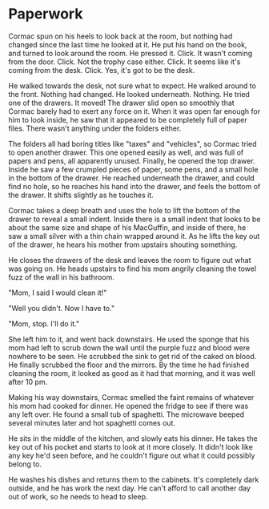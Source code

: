 # Paperwork

Cormac spun on his heels to look back at the room, but nothing had changed since the last time he looked at it. He put his hand on the book, and turned to look around the room. He pressed it. Click. It wasn't coming from the door. Click. Not the trophy case either. Click. It seems like it's coming from the desk. Click. Yes, it's got to be the desk.

He walked towards the desk, not sure what to expect. He walked around to the front. Nothing had changed. He looked underneath. Nothing. He tried one of the drawers. It moved! The drawer slid open so smoothly that Cormac barely had to exert any force on it. When it was open far enough for him to look inside, he saw that it appeared to be completely full of paper files. There wasn't anything under the folders either.

The folders all had boring titles like "taxes" and "vehicles", so Cormac tried to open another drawer. This one opened easily as well, and was full of papers and pens, all apparently unused. Finally, he opened the top drawer. Inside he saw a few crumpled pieces of paper, some pens, and a small hole in the bottom of the drawer. He reached underneath the drawer, and could find no hole, so he reaches his hand into the drawer, and feels the bottom of the drawer. It shifts slightly as he touches it.

Cormac takes a deep breath and uses the hole to lift the bottom of the drawer to reveal a small indent. Inside there is a small indent that looks to be about the same size and shape of his MacGuffin, and inside of there, he saw a small silver with a thin chain wrapped around it. As he lifts the key out of the drawer, he hears his mother from upstairs shouting something.

He closes the drawers of the desk and leaves the room to figure out what was going on. He heads upstairs to find his mom angrily cleaning the towel fuzz of the wall in his bathroom.

"Mom, I said I would clean it!"

"Well you didn't. Now I have to."

"Mom, stop. I'll do it."

She left him to it, and went back downstairs. He used the sponge that his mom had left to scrub down the wall until the purple fuzz and blood were nowhere to be seen. He scrubbed the sink to get rid of the caked on blood. He finally scrubbed the floor and the mirrors. By the time he had finished cleaning the room, it looked as good as it had that morning, and it was well after 10 pm.

Making his way downstairs, Cormac smelled the faint remains of whatever his mom had cooked for dinner. He opened the fridge to see if there was any left over. He found a small tub of spaghetti. The microwave beeped several minutes later and hot spaghetti comes out.

He sits in the middle of the kitchen, and slowly eats his dinner. He takes the key out of his pocket and starts to look at it more closely. It didn't look like any key he'd seen before, and he couldn't figure out what it could possibly belong to.

He washes his dishes and returns them to the cabinets. It's completely dark outside, and he has work the next day. He can't afford to call another day out of work, so he needs to head to sleep.
